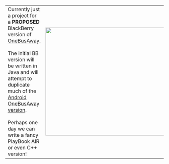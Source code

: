 <table>
<tr>
<td valign='top'>Currently just a project for a <b>PROPOSED</b> BlackBerry version of <a href='http://www.onebusaway.org'>OneBusAway</a>.<br>
<br>
The initial BB version will be written in Java and will attempt to duplicate much of the <a href='http://code.google.com/p/seattle-bus-bot/'>Android OneBusAway version</a>.<br>
<br>
Perhaps one day we can write a fancy PlayBook AIR or even C++ version!<br>
</td>
<td>
<a href='http://www.youtube.com/watch?feature=player_embedded&v=jegXzt8Uwjo' target='_blank'><img src='http://img.youtube.com/vi/jegXzt8Uwjo/0.jpg' width='425' height=344 /></a><br>
</td>
</tr>
</table>